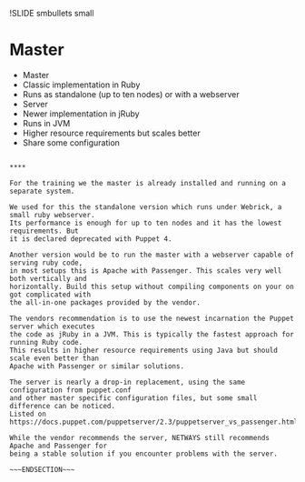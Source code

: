 !SLIDE smbullets small
# Master

* Master
 * Classic implementation in Ruby
 * Runs as standalone (up to ten nodes) or with a webserver
* Server
 * Newer implementation in jRuby
 * Runs in JVM
 * Higher resource requirements but scales better
* Share some configuration

~~~SECTION:handouts~~~

****

For the training we the master is already installed and running on a separate system.

We used for this the standalone version which runs under Webrick, a small ruby webserver.
Its performance is enough for up to ten nodes and it has the lowest requirements. But
it is declared deprecated with Puppet 4.

Another version would be to run the master with a webserver capable of serving ruby code,
in most setups this is Apache with Passenger. This scales very well both vertically and
horizontally. Build this setup without compiling components on your on got complicated with
the all-in-one packages provided by the vendor.

The vendors recommendation is to use the newest incarnation the Puppet server which executes
the code as jRuby in a JVM. This is typically the fastest approach for running Ruby code.
This results in higher resource requirements using Java but should scale even better than
Apache with Passenger or similar solutions. 

The server is nearly a drop-in replacement, using the same configuration from puppet.conf
and other master specific configuration files, but some small difference can be noticed.
Listed on https://docs.puppet.com/puppetserver/2.3/puppetserver_vs_passenger.html

While the vendor recommends the server, NETWAYS still recommends Apache and Passenger for
being a stable solution if you encounter problems with the server.

~~~ENDSECTION~~~
